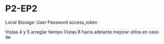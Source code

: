 # P2-EP2

Local Storage:
User
Password
access_token

Vistas 4 y 5 arreglar tiempo
Vistas 6 hacia adelante mejorar stilos en caso de 